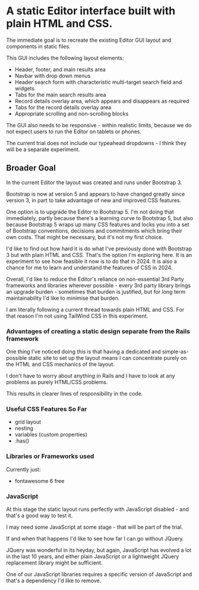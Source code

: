 # A static Editor interface built with plain HTML and CSS.

The immediate goal is to recreate the existing Editor GUI layout and components in static files.

This GUI includes the following layout elements:

  - Header, footer, and main results area
  - Navbar with drop down menus
  - Header search form with characteristic multi-target search field and widgets
  - Tabs for the main search results area
  - Record details overlay area, which appears and disappears as required
  - Tabs for the record details overlay area
  - Appropriate scrolling and non-scrolling blocks

The GUI also needs to be responsive - within realistic limits, because we do not expect users to run the Editor on tablets or phones.

The current trial does not include our typeahead dropdowns - I think they will be a separate experiment.


## Broader Goal

In the current Editor the layout was created and runs under Bootstrap 3.

Bootstrap is now at version 5 and appears to have changed greatly since version 3, in part to take advantage of new and improved CSS features.

One option is to upgrade the Editor to Bootstrap 5.  I'm not doing that immediately, partly because there's a learning curve to Bootstrap 5, but also because Bootstrap 5 wraps up many CSS features and locks you into a set of Bootstrap conventions, decisions and commitments which bring their own costs.  That might be necessary, but it's not my first choice.

I'd like to find out how hard it is do what I've previously done with Bootstrap 3 but with plain HTML and CSS.  That's the option I'm exploring here. It is an experiment to see how feasible it now is to do that in 2024.  It is also a chance for me to learn and understand the features of CSS in 2024.

Overall, I'd like to reduce the Editor's reliance on non-essential 3rd Party frameworks and libraries wherever possible - every 3rd party library brings an upgrade burden - sometimes that burden is justified, but for long term maintainability I'd like to minimise that burden.

I am literally following a current thread towards plain HTML and CSS.  For that reason I'm not using TailWind CSS in this experiment.

### Advantages of creating a static design separate from the Rails framework

One thing I've noticed doing this is that having a dedicated and simple-as-possible static site to set up the layout means I can concentrate purely on the HTML and CSS mechanics of the layout.

I don't have to worry about anything in Rails and I have to look at any problems as purely HTML/CSS problems.

This results in clearer lines of responsibility in the code.


### Useful CSS Features So Far

  - grid layout
  - nesting
  - variables (custom properties)
  - :has()

### Libraries or Frameworks used

Currently just:
  - fontawesome 6 free

### JavaScript

At this stage the static layout runs perfectly with JavaScript disabled - and that's a good way to test it.

I may need some JavaScript at some stage - that will be part of the trial.

If and when that happens I'd like to see how far I can go without JQuery.

JQuery was wonderful in its heyday, but again, JavaScript has evolved a lot in the last 10 years, and either plain JavaScript or a lightweight JQuery replacement library might be sufficient.

One of our JavaScript libraries requires a specific version of JavaScript and that's a dependency I'd like to remove.



